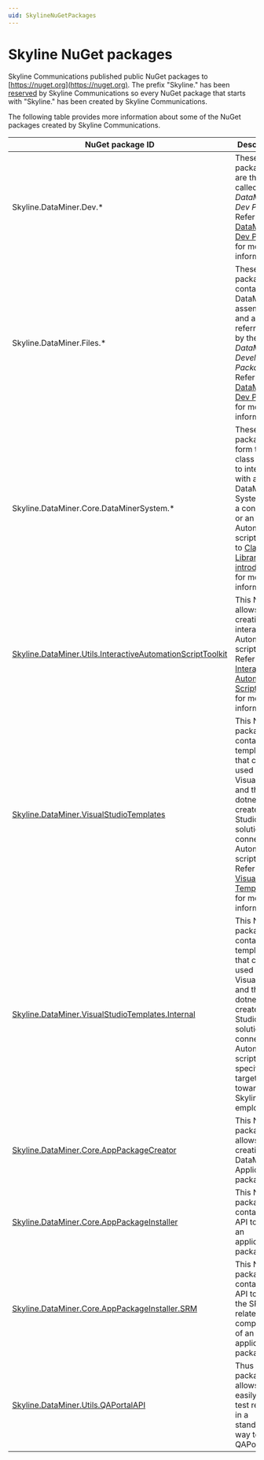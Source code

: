 ```yaml
---
uid: SkylineNuGetPackages
---
```


# Skyline NuGet packages

Skyline Communications published public NuGet packages to [https://nuget.org](https://nuget.org). The prefix "Skyline." has been [reserved](https://learn.microsoft.com/en-us/nuget/nuget-org/id-prefix-reservation) by Skyline Communications so every NuGet package that starts with "Skyline." has been created by Skyline Communications.

The following table provides more information about some of the NuGet packages created by Skyline Communications.

|NuGet package ID|Description  |
|---------|---------|
|Skyline.DataMiner.Dev.*     |These NuGet packages are the so-called *DataMiner Dev Packs*. Refer to [DataMiner Dev Packs](xref:TOODataMinerDevPackages)  for more information.       |
|Skyline.DataMiner.Files.*     |These NuGet packages contain DataMiner assemblies and are referred to by the *DataMiner Development Packages*. Refer to [DataMiner Dev Packs](xref:TOODataMinerDevPackages)  for more information.         |
|Skyline.DataMiner.Core.DataMinerSystem.*     |These NuGet packages form the class library to interact with a DataMiner System from a connector or an Automation script. Refer to [Class Library introduction](xref:ClassLibraryIntroduction) for more information.       |
|[Skyline.DataMiner.Utils.InteractiveAutomationScriptToolkit](https://www.nuget.org/packages/Skyline.DataMiner.Utils.InteractiveAutomationScriptToolkit)     |This NuGet allows creating interactive Automation scripts. Refer to [Interactive Automation Script Toolkit](xref:Interactive_Automation_Script_Toolkit) for more information.         |
|[Skyline.DataMiner.VisualStudioTemplates](https://www.nuget.org/packages/Skyline.DataMiner.VisualStudioTemplates)     |This NuGet package contains templates that can be used by Visual Studio and the dotnet CLI to create Visual Studio solutions for connectors, Automation scripts, etc. Refer to [Visual Studio Templates](xref:VisualStudioTemplates)  for more information.         |
|[Skyline.DataMiner.VisualStudioTemplates.Internal](https://www.nuget.org/packages/Skyline.DataMiner.VisualStudioTemplates.Internal)     |This NuGet package contains templates that can be used by Visual Studio and the dotnet CLI to create Visual Studio solutions for connectors, Automation scripts, etc. specifically targeted towards Skyline employees.     |
|[Skyline.DataMiner.Core.AppPackageCreator](https://www.nuget.org/packages/Skyline.DataMiner.Core.AppPackageCreator)     |This NuGet package allows creating DataMiner Application packages.         |
|[Skyline.DataMiner.Core.AppPackageInstaller](https://www.nuget.org/packages/Skyline.DataMiner.Core.AppPackageInstaller)     |This NuGet package contains the API to install an application package.         |
|[Skyline.DataMiner.Core.AppPackageInstaller.SRM](https://www.nuget.org/packages/Skyline.DataMiner.Core.AppPackageInstaller.SRM)     |This NuGet package contains the API to install the SRM-related components of an application package.         |
|[Skyline.DataMiner.Utils.QAPortalAPI](https://www.nuget.org/packages/Skyline.DataMiner.Utils.QAPortalAPI)     |Thus NuGet package allows to easily push test results in a standardized way to the QAPortal.         |
